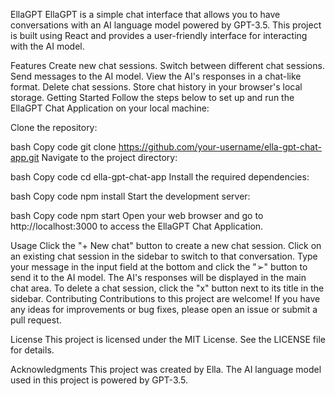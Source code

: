 EllaGPT 
EllaGPT is a simple chat interface that allows you to have conversations with an AI language model powered by GPT-3.5. This project is built using React and provides a user-friendly interface for interacting with the AI model.

Features
Create new chat sessions.
Switch between different chat sessions.
Send messages to the AI model.
View the AI's responses in a chat-like format.
Delete chat sessions.
Store chat history in your browser's local storage.
Getting Started
Follow the steps below to set up and run the EllaGPT Chat Application on your local machine:

Clone the repository:

bash
Copy code
git clone https://github.com/your-username/ella-gpt-chat-app.git
Navigate to the project directory:

bash
Copy code
cd ella-gpt-chat-app
Install the required dependencies:

bash
Copy code
npm install
Start the development server:

bash
Copy code
npm start
Open your web browser and go to http://localhost:3000 to access the EllaGPT Chat Application.

Usage
Click the "+ New chat" button to create a new chat session.
Click on an existing chat session in the sidebar to switch to that conversation.
Type your message in the input field at the bottom and click the "➢" button to send it to the AI model.
The AI's responses will be displayed in the main chat area.
To delete a chat session, click the "x" button next to its title in the sidebar.
Contributing
Contributions to this project are welcome! If you have any ideas for improvements or bug fixes, please open an issue or submit a pull request.

License
This project is licensed under the MIT License. See the LICENSE file for details.

Acknowledgments
This project was created by Ella.
The AI language model used in this project is powered by GPT-3.5.